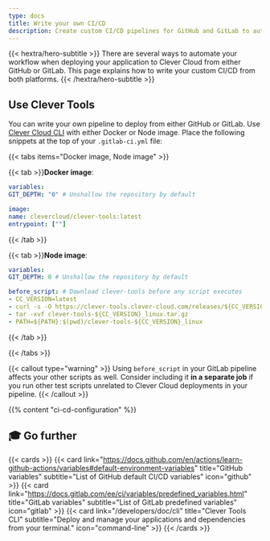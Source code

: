 ```yaml
---
type: docs
title: Write your own CI/CD
description: Create custom CI/CD pipelines for GitHub and GitLab to automate deployments to Clever Cloud using Clever Tools CLI with detailed setup
---
```


{{< hextra/hero-subtitle >}}
  There are several ways to automate your workflow when deploying your application to Clever Cloud from either GitHub or GitLab. This page explains how to write your custom CI/CD from both platforms.
{{< /hextra/hero-subtitle >}}

## Use Clever Tools

You can write your own pipeline to deploy from either GitHub or GitLab. Use [Clever Cloud CLI](https://github.com/CleverCloud/clever-tools) with either Docker or Node image. Place the following snippets at the top of your `.gitlab-ci.yml` file:

{{< tabs items="Docker image, Node image" >}}

  {{< tab >}}**Docker image**:

  ```yaml
  variables:
  GIT_DEPTH: "0" # Unshallow the repository by default

image:
  name: clevercloud/clever-tools:latest
  entrypoint: [""]
  ```

  {{< /tab >}}

  {{< tab >}}**Node image**:

  ```yaml
  variables:
  GIT_DEPTH: 0 # Unshallow the repository by default

before_script: # Download clever-tools before any script executes
  - CC_VERSION=latest
  - curl -s -O https://clever-tools.clever-cloud.com/releases/${CC_VERSION}/clever-tools-${CC_VERSION}_linux.tar.gz
  - tar -xvf clever-tools-${CC_VERSION}_linux.tar.gz
  - PATH=${PATH}:$(pwd)/clever-tools-${CC_VERSION}_linux
  ```

  {{< /tab >}}

{{< /tabs >}}

{{< callout type="warning" >}}
  Using `before_script` in your GitLab pipeline affects your other scripts as well. Consider including it **in a separate job** if you run other test scripts unrelated to Clever Cloud deployments in your pipeline.
{{< /callout >}}

{{% content "ci-cd-configuration" %}}

## 🎓 Go further

{{< cards >}}
  {{< card link="https://docs.github.com/en/actions/learn-github-actions/variables#default-environment-variables" title="GitHub variables" subtitle="List of GitHub default CI/CD variables" icon="github" >}}
  {{< card link="https://docs.gitlab.com/ee/ci/variables/predefined_variables.html" title="GitLab variables" subtitle="List of GitLab predefined variables" icon="gitlab" >}}
  {{< card link="/developers/doc/cli" title="Clever Tools CLI" subtitle="Deploy and manage your applications and dependencies from your terminal." icon="command-line" >}}
{{< /cards >}}
